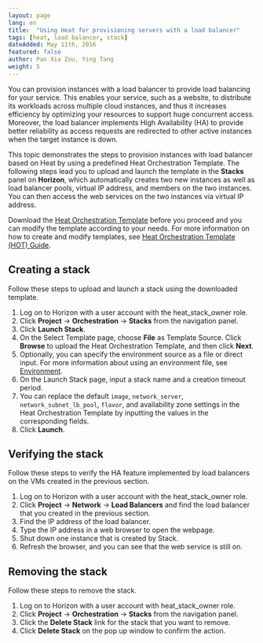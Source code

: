 ```yaml
---
layout: page
lang: en
title:  "Using Heat for provisioning servers with a load balancer"
tags: [heat, load balancer, stack]
dateAdded: May 11th, 2016
featured: false
author: Pan Xia Zou, Ying Tang
weight: 5
---
```


You can provision instances with a load balancer to provide load balancing for your service. This enables your service, such as a website, to distribute its workloads across multiple cloud instances, and thus it increases efficiency by optimizing your resources to support huge concurrent access. Moreover, the load balancer implements High Availability (HA) to provide better reliability as access requests are redirected to other active instances when the target instance is down.

This topic demonstrates the steps to provision instances with load balancer based on Heat by using a predefined Heat Orchestration Template. The following steps lead you to upload and launch the template in the **Stacks** panel on **Horizon**, which automatically creates two new instances as well as load balancer pools, virtual IP address, and members on the two instances. You can then access the web services on the two instances via virtual IP address.

Download the [Heat Orchestration Template](../Heat_Orchestration_Template_LB.yaml) before you proceed and you can modify the template according to your needs. For more information on how to create and modify templates, see [Heat Orchestration Template (HOT) Guide](http://docs.openstack.org/developer/heat/template_guide/hot_guide.html).

## Creating a stack

Follow these steps to upload and launch a stack using the downloaded template.

1. Log on to Horizon with a user account with the heat_stack_owner role.
2. Click **Project** -> **Orchestration** -> **Stacks** from the navigation panel.
3. Click **Launch Stack**.
4. On the Select Template page, choose **File** as Template Source. Click **Browse** to upload the Heat Orchestration Template, and then click **Next**.
5. Optionally, you can specify the environment source as a file or direct input. For more information about using an environment file, see [Environment](http://docs.openstack.org/developer/heat/template_guide/environment.html). 
6. On the Launch Stack page, input a stack name and a creation timeout period.
7. You can replace the default `image`, `network_server`, `network_subnet_lb_pool`, `flavor`, and availability zone settings in the Heat Orchestration Template by inputting the values in the corresponding fields.
8. Click **Launch**.

## Verifying the stack

Follow these steps to verify the HA feature implemented by load balancers on the VMs created in the previous section.

1. Log on to Horizon with a user account with the heat_stack_owner role.
1. Click **Project** -> **Network** -> **Load Balancers** and find the load balancer that you created in the previous section.
1. Find the IP address of the load balancer.
1. Type the IP address in a web browser to open the webpage.
1. Shut down one instance that is created by Stack.
1. Refresh the browser, and you can see that the web service is still on.

## Removing the stack

Follow these steps to remove the stack.

1. Log on to Horizon with a user account with heat_stack_owner role.
1. Click **Project** -> **Orchestration** -> **Stacks** from the navigation panel.
1. Click the **Delete Stack** link for the stack that you want to remove.
1. Click **Delete Stack** on the pop up window to confirm the action.

